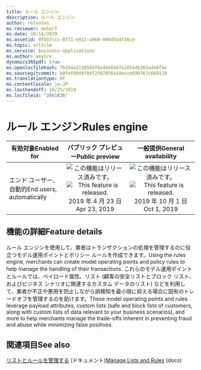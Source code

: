```yaml
---
title: ルール エンジン
description: ルール エンジン
author: relnotes
ms.reviewer: mwhorf
ms.date: 10/14/2019
ms.assetid: 9fbb7ccc-0771-e911-a960-000d3a4f36ce
ms.topic: article
ms.service: business-applications
ms.author: amyhre
dynamics365pdf: true
ms.openlocfilehash: 7b154a2118503f6e4bb6587a1054d6303ade8f9e
ms.sourcegitcommit: b0fef00d4f04f2507056a10ecce699767c669119
ms.translationtype: HT
ms.contentlocale: ja-JP
ms.lasthandoff: 10/25/2019
ms.locfileid: "2661836"
---
```

# <a name="rules-engine"></a><span data-ttu-id="01d3e-103">ルール エンジン</span><span class="sxs-lookup"><span data-stu-id="01d3e-103">Rules engine</span></span>


| <span data-ttu-id="01d3e-104">有効対象</span><span class="sxs-lookup"><span data-stu-id="01d3e-104">Enabled for</span></span>    |  <span data-ttu-id="01d3e-105">パブリック プレビュー</span><span class="sxs-lookup"><span data-stu-id="01d3e-105">Public preview</span></span> | <span data-ttu-id="01d3e-106">一般提供</span><span class="sxs-lookup"><span data-stu-id="01d3e-106">General availability</span></span> | 
| ---------- | :----------: |:----------: |
|<span data-ttu-id="01d3e-107">エンド ユーザー、自動的</span><span class="sxs-lookup"><span data-stu-id="01d3e-107">End users, automatically</span></span>|<span data-ttu-id="01d3e-108">![この機能はリリース済みです。](/dynamics365-release-plan/media/green-checkmark.png "この機能はリリース済みです。")</span><span class="sxs-lookup"><span data-stu-id="01d3e-108">![This feature is released.](/dynamics365-release-plan/media/green-checkmark.png "This feature is released.")</span></span> <span data-ttu-id="01d3e-109">2019 年 4 月 23 日</span><span class="sxs-lookup"><span data-stu-id="01d3e-109">Apr 23, 2019</span></span>| <span data-ttu-id="01d3e-110">![この機能はリリース済みです。](/dynamics365-release-plan/media/green-checkmark.png "この機能はリリース済みです。")</span><span class="sxs-lookup"><span data-stu-id="01d3e-110">![This feature is released.](/dynamics365-release-plan/media/green-checkmark.png "This feature is released.")</span></span> <span data-ttu-id="01d3e-111">2019 年 10 月 1 日</span><span class="sxs-lookup"><span data-stu-id="01d3e-111">Oct 1, 2019</span></span>|






## <a name="feature-details"></a><span data-ttu-id="01d3e-112">機能の詳細</span><span class="sxs-lookup"><span data-stu-id="01d3e-112">Feature details</span></span>
<!--feature detail start -->
<span data-ttu-id="01d3e-113">ルール エンジンを使用して、業者はトランザクションの処理を管理するのに役立つモデル運用ポイントとポリシー ルールを作成できます。</span><span class="sxs-lookup"><span data-stu-id="01d3e-113">Using the rules engine, merchants can create model operating points and policy rules to help manage the handling of their transactions.</span></span> <span data-ttu-id="01d3e-114">これらのモデル運用ポイントとルールでは、ペイロード属性、リスト (顧客の安全リストとブロック リスト、およびビジネス シナリオに関連するカスタム データのリスト) などを利用して、業者が不正や悪用を防止しながら誤検知を最小限に抑える場合に固有のトレードオフを管理するのを助けます。</span><span class="sxs-lookup"><span data-stu-id="01d3e-114">These model operating points and rules leverage payload attributes, custom lists (safe and block lists of customers, along with custom lists of data relevant to your business scenarios), and more to help merchants manage the trade-offs inherent in preventing fraud and abuse while minimizing false positives.</span></span>
<!--feature detail end -->










## <a name="see-also"></a><span data-ttu-id="01d3e-115">関連項目</span><span class="sxs-lookup"><span data-stu-id="01d3e-115">See also</span></span>

<span data-ttu-id="01d3e-116">[リストとルールを管理する](https://docs.microsoft.com/en-us/dynamics365/fraud-protection/lists-rules) (ドキュメント)</span><span class="sxs-lookup"><span data-stu-id="01d3e-116">[Manage Lists and Rules](https://docs.microsoft.com/en-us/dynamics365/fraud-protection/lists-rules) (docs)</span></span>
